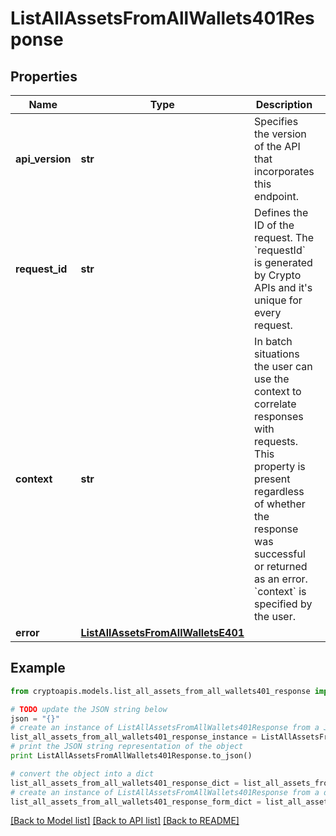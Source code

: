 # ListAllAssetsFromAllWallets401Response


## Properties
Name | Type | Description | Notes
------------ | ------------- | ------------- | -------------
**api_version** | **str** | Specifies the version of the API that incorporates this endpoint. | 
**request_id** | **str** | Defines the ID of the request. The &#x60;requestId&#x60; is generated by Crypto APIs and it&#39;s unique for every request. | 
**context** | **str** | In batch situations the user can use the context to correlate responses with requests. This property is present regardless of whether the response was successful or returned as an error. &#x60;context&#x60; is specified by the user. | [optional] 
**error** | [**ListAllAssetsFromAllWalletsE401**](ListAllAssetsFromAllWalletsE401.md) |  | 

## Example

```python
from cryptoapis.models.list_all_assets_from_all_wallets401_response import ListAllAssetsFromAllWallets401Response

# TODO update the JSON string below
json = "{}"
# create an instance of ListAllAssetsFromAllWallets401Response from a JSON string
list_all_assets_from_all_wallets401_response_instance = ListAllAssetsFromAllWallets401Response.from_json(json)
# print the JSON string representation of the object
print ListAllAssetsFromAllWallets401Response.to_json()

# convert the object into a dict
list_all_assets_from_all_wallets401_response_dict = list_all_assets_from_all_wallets401_response_instance.to_dict()
# create an instance of ListAllAssetsFromAllWallets401Response from a dict
list_all_assets_from_all_wallets401_response_form_dict = list_all_assets_from_all_wallets401_response.from_dict(list_all_assets_from_all_wallets401_response_dict)
```
[[Back to Model list]](../README.md#documentation-for-models) [[Back to API list]](../README.md#documentation-for-api-endpoints) [[Back to README]](../README.md)


